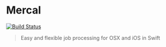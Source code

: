 # Mercal
[![Build Status](https://travis-ci.org/bithavoc/Mercal.svg?branch=master)](https://travis-ci.org/bithavoc/Mercal)

> Easy and flexible job processing for OSX and iOS in Swift
